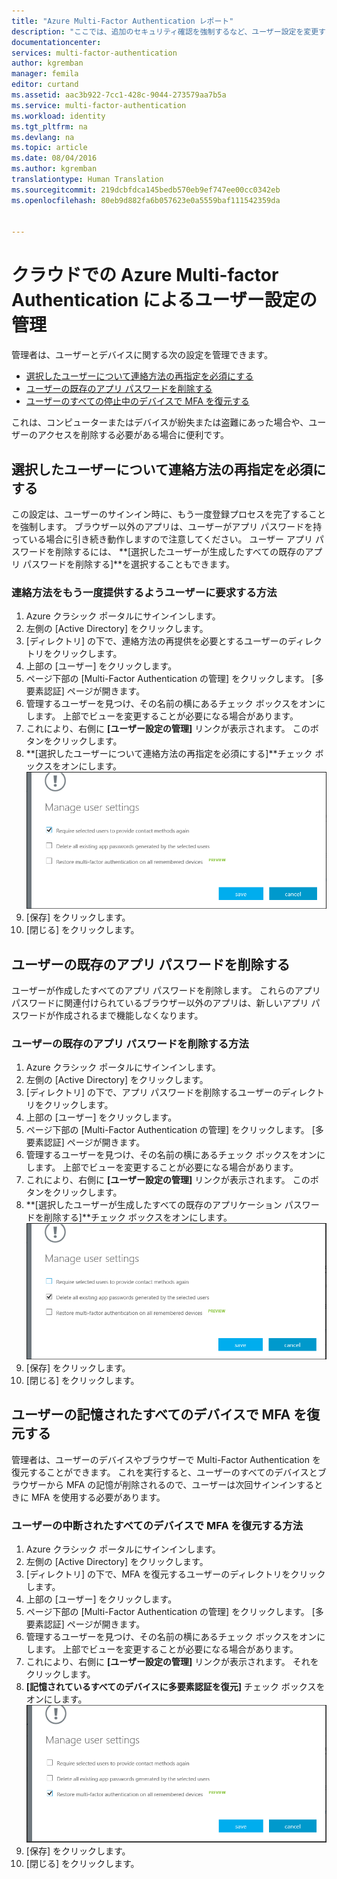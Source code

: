 ```yaml
---
title: "Azure Multi-Factor Authentication レポート"
description: "ここでは、追加のセキュリティ確認を強制するなど、ユーザー設定を変更する方法について説明します。"
documentationcenter: 
services: multi-factor-authentication
author: kgremban
manager: femila
editor: curtand
ms.assetid: aac3b922-7cc1-428c-9044-273579aa7b5a
ms.service: multi-factor-authentication
ms.workload: identity
ms.tgt_pltfrm: na
ms.devlang: na
ms.topic: article
ms.date: 08/04/2016
ms.author: kgremban
translationtype: Human Translation
ms.sourcegitcommit: 219dcbfdca145bedb570eb9ef747ee00cc0342eb
ms.openlocfilehash: 80eb9d882fa6b057623e0a5559baf111542359da


---
```

# <a name="managing-user-settings-with-azure-multi-factor-authentication-in-the-cloud"></a>クラウドでの Azure Multi-factor Authentication によるユーザー設定の管理
管理者は、ユーザーとデバイスに関する次の設定を管理できます。  

* [選択したユーザーについて連絡方法の再指定を必須にする](#require-selected-users-to-provide-contact-methods-again)
* [ユーザーの既存のアプリ パスワードを削除する](#delete-users-existing-app-passwords)
* [ユーザーのすべての停止中のデバイスで MFA を復元する](#restore-mfa-on-all-suspended-devices-for-a-user)

これは、コンピューターまたはデバイスが紛失または盗難にあった場合や、ユーザーのアクセスを削除する必要がある場合に便利です。

## <a name="require-selected-users-to-provide-contact-methods-again"></a>選択したユーザーについて連絡方法の再指定を必須にする
この設定は、ユーザーのサインイン時に、もう一度登録プロセスを完了することを強制します。 ブラウザー以外のアプリは、ユーザーがアプリ パスワードを持っている場合に引き続き動作しますので注意してください。  ユーザー アプリ パスワードを削除するには、 **[選択したユーザーが生成したすべての既存のアプリ パスワードを削除する]**を選択することもできます。

### <a name="how-to-require-users-to-provide-contact-methods-again"></a>連絡方法をもう一度提供するようユーザーに要求する方法
1. Azure クラシック ポータルにサインインします。
2. 左側の [Active Directory] をクリックします。
3. [ディレクトリ] の下で、連絡方法の再提供を必要とするユーザーのディレクトリをクリックします。
4. 上部の [ユーザー] をクリックします。
5. ページ下部の [Multi-Factor Authentication の管理] をクリックします。 [多要素認証] ページが開きます。
6. 管理するユーザーを見つけ、その名前の横にあるチェック ボックスをオンにします。 上部でビューを変更することが必要になる場合があります。
7. これにより、右側に **[ユーザー設定の管理]** リンクが表示されます。 このボタンをクリックします。
8. **[選択したユーザーについて連絡方法の再指定を必須にする]**チェック ボックスをオンにします。
   ![連絡方法を提供する](./media/multi-factor-authentication-manage-users-and-devices/reproofup.png)
9. [保存] をクリックします。
10. [閉じる] をクリックします。

## <a name="delete-users-existing-app-passwords"></a>ユーザーの既存のアプリ パスワードを削除する
ユーザーが作成したすべてのアプリ パスワードを削除します。 これらのアプリ パスワードに関連付けられているブラウザー以外のアプリは、新しいアプリ パスワードが作成されるまで機能しなくなります。

### <a name="how-to-delete-users-existing-app-passwords"></a>ユーザーの既存のアプリ パスワードを削除する方法
1. Azure クラシック ポータルにサインインします。
2. 左側の [Active Directory] をクリックします。
3. [ディレクトリ] の下で、アプリ パスワードを削除するユーザーのディレクトリをクリックします。
4. 上部の [ユーザー] をクリックします。
5. ページ下部の [Multi-Factor Authentication の管理] をクリックします。 [多要素認証] ページが開きます。
6. 管理するユーザーを見つけ、その名前の横にあるチェック ボックスをオンにします。 上部でビューを変更することが必要になる場合があります。
7. これにより、右側に **[ユーザー設定の管理]** リンクが表示されます。 このボタンをクリックします。
8. **[選択したユーザーが生成したすべての既存のアプリケーション パスワードを削除する]**チェック ボックスをオンにします。
   ![アプリ パスワードを削除する](./media/multi-factor-authentication-manage-users-and-devices/deleteapppasswords.png)
9. [保存] をクリックします。
10. [閉じる] をクリックします。

## <a name="restore-mfa-on-all-remembered-devices-for-a-user"></a>ユーザーの記憶されたすべてのデバイスで MFA を復元する
管理者は、ユーザーのデバイスやブラウザーで Multi-Factor Authentication を復元することができます。 これを実行すると、ユーザーのすべてのデバイスとブラウザーから MFA の記憶が削除されるので、ユーザーは次回サインインするときに MFA を使用する必要があります。

### <a name="how-to-restore-mfa-on-all-suspended-devices-for-a-user"></a>ユーザーの中断されたすべてのデバイスで MFA を復元する方法
1. Azure クラシック ポータルにサインインします。
2. 左側の [Active Directory] をクリックします。
3. [ディレクトリ] の下で、MFA を復元するユーザーのディレクトリをクリックします。
4. 上部の [ユーザー] をクリックします。
5. ページ下部の [Multi-Factor Authentication の管理] をクリックします。 [多要素認証] ページが開きます。
6. 管理するユーザーを見つけ、その名前の横にあるチェック ボックスをオンにします。 上部でビューを変更することが必要になる場合があります。
7. これにより、右側に **[ユーザー設定の管理]** リンクが表示されます。 それをクリックします。
8. **[記憶されているすべてのデバイスに多要素認証を復元]** チェック ボックスをオンにします。
   ![アプリ パスワードの削除](./media/multi-factor-authentication-manage-users-and-devices/rememberdevices.png)
9. [保存] をクリックします。
10. [閉じる] をクリックします。




<!--HONumber=Nov16_HO3-->


